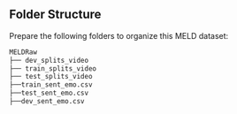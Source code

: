 ## Folder Structure

Prepare the following folders to organize this MELD dataset:

```bash
MELDRaw
├── dev_splits_video
├── train_splits_video
├── test_splits_video
├──train_sent_emo.csv
├──test_sent_emo.csv
├──dev_sent_emo.csv
```
